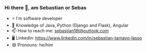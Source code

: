 ### Hi there 👋, am Sebastian or Sebas

- ⚡ I'm software developer
- 🔭 Knowledge of Java, Python (Django and Flask), Angular
- 📫 How to reach me: sebastian18t@outlook.com
- 🖥  Linkedin: https://www.linkedin.com/in/sebastian-tamayo-lasso
- 😄 Pronouns: he/him
